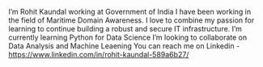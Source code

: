 I’m Rohit Kaundal working at Government of India 
I have been working in the field of Maritime Domain Awareness.
I love to combine my passion for learning to continue building a robust and secure IT infrastructure.
I’m currently learning Python for Data Science
I’m looking to collaborate on Data Analysis and Machine Leaening 
You can reach me on Linkedin -  https://www.linkedin.com/in/rohit-kaundal-589a6b27/

